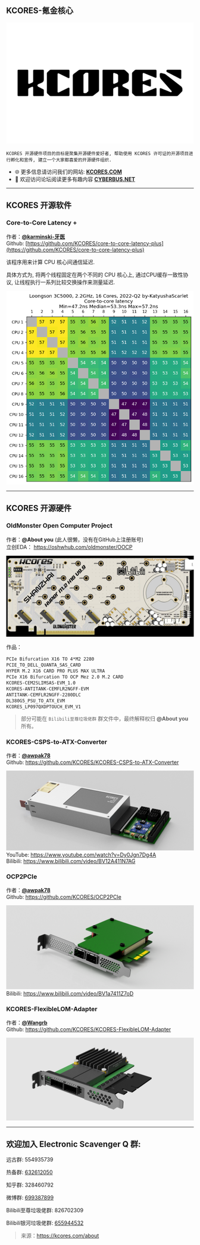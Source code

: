 ## KCORES-氪金核心

<!-- ![kcoers-logo](/images/kcores-logo.svg) -->

[<img style="width: 50000px; height: 325px;" 
src= "https://raw.githubusercontent.com/KCORES/kcores-logo/faaaac37b7b171f0902c3d208d89fef596f10ad8/assets/images/kcores-logo.svg">](https://kcores.com/)

```
KCORES 开源硬件项目的目标是聚集开源硬件爱好者, 帮助使用 KCORES 许可证的开源项目进行孵化和宣传, 建立一个大家都喜爱的开源硬件组织.
```

- 🌐 更多信息请访问我们的网站: [**KCORES.COM**](https://kcores.com)  
- 💬 欢迎访问论坛阅读更多有趣内容 [**CYBERBUS.NET**](https://cyberbus.net)  

<!-- <iframe  src="https://kcores.com/reading" height="200" width="500">  </ifrmae> -->

-----
## KCORES 开源软件

### Core-to-Core Latency +
作者：[**@karminski-牙医**](https://github.com/karminski)      
Github: [https://github.com/KCORES/core-to-core-latency-plus](https://github.com/KCORES/core-to-core-latency-plus)

该程序用来计算 CPU 核心间通信延迟.  

具体方式为, 将两个线程固定在两个不同的 CPU 核心上, 通过CPU缓存一致性协议, 让线程执行一系列比较交换操作来测量延迟.  

[![Core-to-Core-Latency-Plus](/images/Loongson-3C5000-2.2GHz-16Cores.png)](https://github.com/KCORES/core-to-core-latency-plus)


-----
## KCORES 开源硬件

### OldMonster Open Computer Project
作者：**@About you** (此人很懒，没有在GitHub上注册账号)       
立创EDA： https://oshwhub.com/oldmonster/OOCP

[![OOCP](/images/OOCP.jpeg)](https://oshwhub.com/oldmonster/OOCP)

作品：
```
PCIe Bifurcation X16 TO 4*M2 2280
PCIE_TO_DELL_QUANTA_SAS_CARD
HYPER M.2 X16 CARD PRO PLUS MAX ULTRA
PCIe X16 Bifurcation TO OCP Mez 2.0 M.2 CARD
KCORES-CEM2SLIMSAS-EVM_1.0
KCORES-ANTITANK-CEMFLR2NGFF-EVM
ANTITANK-CEMFLR2NGFF-2280DLC
DL380G5_PSU_TO_ATX_EVM
KCORES_LP097QXDPTOUCH_EVM_V1
```
>部分可能在 `Bilibili至尊垃圾佬群` 群文件中，最终解释权归 **@About you** 所有。

### KCORES-CSPS-to-ATX-Converter
作者：[**@awpak78**](https://github.com/alphaarea)      
Github: https://github.com/KCORES/KCORES-CSPS-to-ATX-Converter

[![CSPS-to-ATX-Converter](/images/CSPS.png)](
https://github.com/KCORES/KCORES-CSPS-to-ATX-Converter)
YouTube: https://www.youtube.com/watch?v=Dy0Jgn7Dg4A        
Bilibili: https://www.bilibili.com/video/BV12A411N7AG

### OCP2PCIe
作者：[**@awpak78**](https://github.com/alphaarea)      
Github: https://github.com/KCORES/OCP2PCIe

[![OCP2PCIe](/images/ocp.png)](https://github.com/KCORES/OCP2PCIe)
Bilibili: https://www.bilibili.com/video/BV1a7411Z7oD

### KCORES-FlexibleLOM-Adapter
作者：[**@Wangrb**](https://github.com/Wangrb)      
Github: https://github.com/KCORES/KCORES-FlexibleLOM-Adapter

[![KCORES-FlexibleLOM-Adapter](/images/flr.png)](https://github.com/KCORES/KCORES-FlexibleLOM-Adapter)

-------------------------------------------------------
## 欢迎加入 Electronic Scavenger Q 群:

远古群: 554935739

热备群: <font color=#C0C0C0>[632612050](https://jq.qq.com/?_wv=1027&k=im2JuyEz)</font>

知乎群: 328460792

微博群: <font color=red>[699387899](https://jq.qq.com/?_wv=1027&k=BQADzNr4)</font>

Bilibili至尊垃圾佬群: 826702309

Bilibili银河垃圾佬群: <font color=#8A2BE2>[655944532](https://jq.qq.com/?_wv=1027&k=gF6zd3z9)</font>


> 来源：https://kcores.com/about
